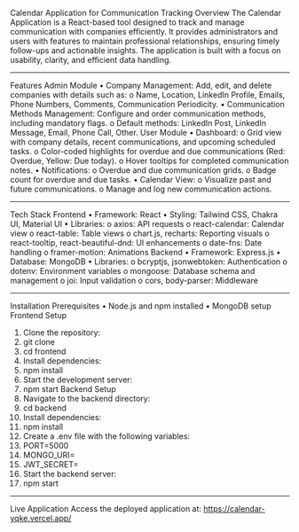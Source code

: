 Calendar Application for Communication Tracking
Overview
The Calendar Application is a React-based tool designed to track and manage communication with companies efficiently. It provides administrators and users with features to maintain professional relationships, ensuring timely follow-ups and actionable insights. The application is built with a focus on usability, clarity, and efficient data handling.
________________________________________
Features
Admin Module
•	Company Management: Add, edit, and delete companies with details such as: 
o	Name, Location, LinkedIn Profile, Emails, Phone Numbers, Comments, Communication Periodicity.
•	Communication Methods Management: Configure and order communication methods, including mandatory flags. 
o	Default methods: LinkedIn Post, LinkedIn Message, Email, Phone Call, Other.
User Module
•	Dashboard: 
o	Grid view with company details, recent communications, and upcoming scheduled tasks.
o	Color-coded highlights for overdue and due communications (Red: Overdue, Yellow: Due today).
o	Hover tooltips for completed communication notes.
•	Notifications: 
o	Overdue and due communication grids.
o	Badge count for overdue and due tasks.
•	Calendar View: 
o	Visualize past and future communications.
o	Manage and log new communication actions.
________________________________________
Tech Stack
Frontend
•	Framework: React
•	Styling: Tailwind CSS, Chakra UI, Material UI
•	Libraries: 
o	axios: API requests
o	react-calendar: Calendar view
o	react-table: Table views
o	chart.js, recharts: Reporting visuals
o	react-tooltip, react-beautiful-dnd: UI enhancements
o	date-fns: Date handling
o	framer-motion: Animations
Backend
•	Framework: Express.js
•	Database: MongoDB
•	Libraries: 
o	bcryptjs, jsonwebtoken: Authentication
o	dotenv: Environment variables
o	mongoose: Database schema and management
o	joi: Input validation
o	cors, body-parser: Middleware
________________________________________
Installation
Prerequisites
•	Node.js and npm installed
•	MongoDB setup
Frontend Setup
1.	Clone the repository: 
2.	git clone <repository-url>
3.	cd frontend
4.	Install dependencies: 
5.	npm install
6.	Start the development server: 
7.	npm start
Backend Setup
1.	Navigate to the backend directory: 
2.	cd backend
3.	Install dependencies: 
4.	npm install
5.	Create a .env file with the following variables: 
6.	PORT=5000
7.	MONGO_URI=<Your MongoDB URI>
8.	JWT_SECRET=<Your JWT Secret>
9.	Start the backend server: 
10.	npm start
________________________________________
Live Application
Access the deployed application at: https://calendar-yqke.vercel.app/

